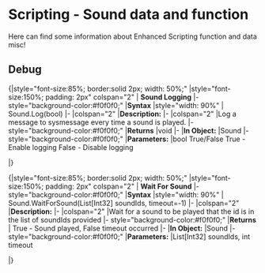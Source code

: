 #  Scripting - Sound data and function 
Here can find some information about Enhanced Scripting function and data misc!

##  Debug 

{|style="font-size:85%; border:solid 2px; width: 50%;"
|style="font-size:150%;  padding: 2px" colspan="2" | **Sound Logging**
|- style="background-color:#f0f0f0;"
|**Syntax**
|style="width: 90%" | Sound.Log(bool)
|-
|colspan="2" |**Description:**
|-
|colspan="2" |Log a message to sysmessage every time a sound is played.
|- style="background-color:#f0f0f0;"
|**Returns**
|void
|-
|**In Object:**
|Sound
|- style="background-color:#f0f0f0;"
|**Parameters:**
|bool True/False True - Enable logging False - Disable logging

|}


{|style="font-size:85%; border:solid 2px; width: 50%;"
|style="font-size:150%;  padding: 2px" colspan="2" | **Wait For Sound**
|- style="background-color:#f0f0f0;"
|**Syntax**
|style="width: 90%" | Sound.WaitForSound(List[Int32] soundIds, timeout=-1)
|-
|colspan="2" |**Description:**
|-
|colspan="2" |Wait for a sound to be played that the id is in the list of soundIds provided
|- style="background-color:#f0f0f0;"
|**Returns**
| True - Sound played, False timeout occurred
|-
|**In Object:**
|Sound
|- style="background-color:#f0f0f0;"
|**Parameters:**
|List[Int32] soundIds, int timeout

|}

